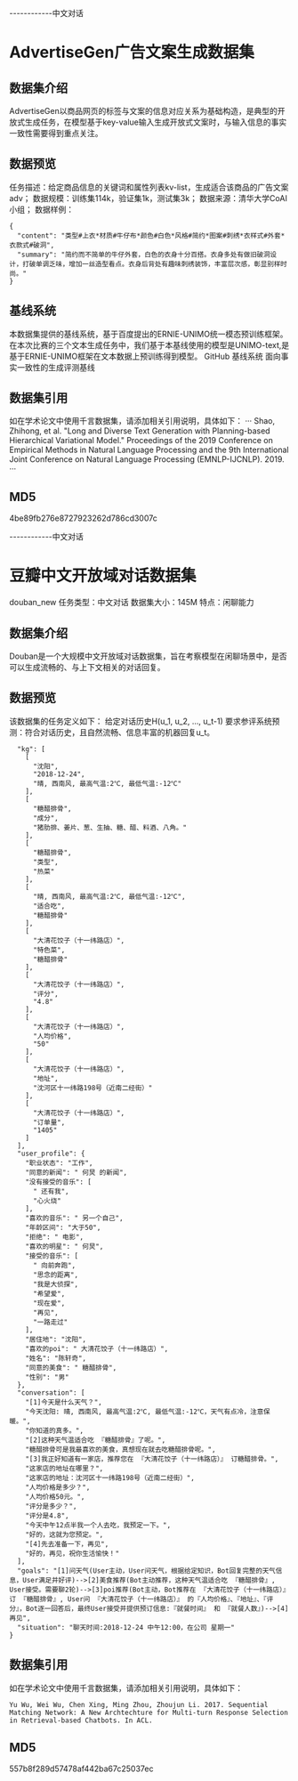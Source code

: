 ------------中文对话
# AdvertiseGen广告文案生成数据集
## 数据集介绍
AdvertiseGen以商品网页的标签与文案的信息对应关系为基础构造，是典型的开放式生成任务，在模型基于key-value输入生成开放式文案时，与输入信息的事实一致性需要得到重点关注。
## 数据预览
任务描述：给定商品信息的关键词和属性列表kv-list，生成适合该商品的广告文案adv；
数据规模：训练集114k，验证集1k，测试集3k；
数据来源：清华大学CoAI小组；
数据样例：
```
{
  "content": "类型#上衣*材质#牛仔布*颜色#白色*风格#简约*图案#刺绣*衣样式#外套*衣款式#破洞",
  "summary": "简约而不简单的牛仔外套，白色的衣身十分百搭。衣身多处有做旧破洞设计，打破单调乏味，增加一丝造型看点。衣身后背处有趣味刺绣装饰，丰富层次感，彰显别样时尚。"
}
```
## 基线系统
本数据集提供的基线系统，基于百度提出的ERNIE-UNIMO统一模态预训练框架。在本次比赛的三个文本生成任务中，我们基于本基线使用的模型是UNIMO-text,是基于ERNIE-UNIMO框架在文本数据上预训练得到模型。
GitHub 基线系统
面向事实一致性的生成评测基线
## 数据集引用
如在学术论文中使用千言数据集，请添加相关引用说明，具体如下：
···
Shao, Zhihong, et al. "Long and Diverse Text Generation with Planning-based Hierarchical Variational Model." Proceedings of the 2019 Conference on Empirical Methods in Natural Language Processing and the 9th International Joint Conference on Natural Language Processing (EMNLP-IJCNLP). 2019.
···
## MD5
4be89fb276e8727923262d786cd3007c


------------中文对话
# 豆瓣中文开放域对话数据集
douban_new
任务类型：中文对话
数据集大小：145M
特点：闲聊能力
## 数据集介绍
Douban是一个大规模中文开放域对话数据集，旨在考察模型在闲聊场景中，是否可以生成流畅的、与上下文相关的对话回复。
## 数据预览
该数据集的任务定义如下：
给定对话历史H(u_1, u_2, …, u_t-1)
要求参评系统预测：符合对话历史，且自然流畅、信息丰富的机器回复u_t。
``` {
  "kg": [
    [
      "沈阳",
      "2018-12-24",
      "晴, 西南风, 最高气温:2℃, 最低气温:-12℃"
    ],
    [
      "糖醋排骨",
      "成分",
      "猪肋排、姜片、葱、生抽、糖、醋、料酒、八角。"
    ],
    [
      "糖醋排骨",
      "类型",
      "热菜"
    ],
    [
      "晴, 西南风, 最高气温:2℃, 最低气温:-12℃",
      "适合吃",
      "糖醋排骨"
    ],
    [
      "大清花饺子（十一纬路店）",
      "特色菜",
      "糖醋排骨"
    ],
    [
      "大清花饺子（十一纬路店）",
      "评分",
      "4.8"
    ],
    [
      "大清花饺子（十一纬路店）",
      "人均价格",
      "50"
    ],
    [
      "大清花饺子（十一纬路店）",
      "地址",
      "沈河区十一纬路198号（近南二经街）"
    ],
    [
      "大清花饺子（十一纬路店）",
      "订单量",
      "1405"
    ]
  ],
  "user_profile": {
    "职业状态": "工作",
    "同意的新闻": " 何炅 的新闻",
    "没有接受的音乐": [
      " 还有我",
      "心火烧"
    ],
    "喜欢的音乐": " 另一个自己",
    "年龄区间": "大于50",
    "拒绝": " 电影",
    "喜欢的明星": " 何炅",
    "接受的音乐": [
      " 向前奔跑",
      "思念的距离",
      "我是大侦探",
      "希望爱",
      "现在爱",
      "再见",
      "一路走过"
    ],
    "居住地": "沈阳",
    "喜欢的poi": " 大清花饺子（十一纬路店）",
    "姓名": "陈轩奇",
    "同意的美食": " 糖醋排骨",
    "性别": "男"
  },
  "conversation": [
    "[1]今天是什么天气？",
    "今天沈阳: 晴, 西南风, 最高气温:2℃, 最低气温:-12℃，天气有点冷，注意保暖。",
    "你知道的真多。",
    "[2]这种天气温适合吃 『糖醋排骨』了呢。",
    "糖醋排骨可是我最喜欢的美食，真想现在就去吃糖醋排骨呢。",
    "[3]我正好知道有一家店，推荐您在 『大清花饺子（十一纬路店）』 订糖醋排骨。",
    "这家店的地址在哪里？",
    "这家店的地址：沈河区十一纬路198号（近南二经街）",
    "人均价格是多少？",
    "人均价格50元。",
    "评分是多少？",
    "评分是4.8",
    "今天中午12点半我一个人去吃，我预定一下。",
    "好的，这就为您预定。",
    "[4]先去准备一下，再见",
    "好的，再见，祝你生活愉快！"
  ],
  "goals": "[1]问天气(User主动，User问天气，根据给定知识，Bot回复完整的天气信息，User满足并好评)-->[2]美食推荐(Bot主动推荐，这种天气温适合吃 『糖醋排骨』, User接受。需要聊2轮)-->[3]poi推荐(Bot主动，Bot推荐在 『大清花饺子（十一纬路店）』 订 『糖醋排骨』, User问 『大清花饺子（十一纬路店）』 的『人均价格』、『地址』、『评分』，Bot逐一回答后，最终User接受并提供预订信息:『就餐时间』 和 『就餐人数』)-->[4]再见",
  "situation": "聊天时间:2018-12-24 中午12:00，在公司 星期一"
}
```
## 数据集引用
如在学术论文中使用千言数据集，请添加相关引用说明，具体如下：
```
Yu Wu, Wei Wu, Chen Xing, Ming Zhou, Zhoujun Li. 2017. Sequential Matching Network: A New Archtechture for Multi-turn Response Selection in Retrieval-based Chatbots. In ACL.
```
## MD5
557b8f289d57478af442ba67c25037ec
